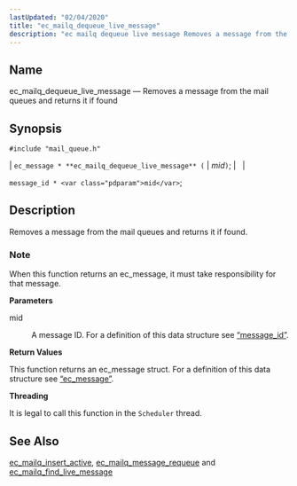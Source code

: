 ```yaml
---
lastUpdated: "02/04/2020"
title: "ec_mailq_dequeue_live_message"
description: "ec mailq dequeue live message Removes a message from the mail queues and returns it if found ec message ec mailq dequeue live message mid message id mid Removes a message from the mail queues and returns it if found When this function returns an ec message it must take..."
---
```


<a name="apis.ec_mailq_dequeue_live_message"></a> 
## Name

ec_mailq_dequeue_live_message — Removes a message from the mail queues and returns it if found

## Synopsis

`#include "mail_queue.h"`

| `ec_message * **ec_mailq_dequeue_live_message** (` | <var class="pdparam">mid</var>`)`; |   |

`message_id * <var class="pdparam">mid</var>`;<a name="idp54358768"></a> 
## Description

Removes a message from the mail queues and returns it if found.

### Note

When this function returns an ec_message, it must take responsibility for that message.

**<a name="idp54361456"></a> Parameters**

<dl class="variablelist">

<dt>mid</dt>

<dd>

A message ID. For a definition of this data structure see [“message_id”](/momentum/3/3-api/structs-message-id).

</dd>

</dl>

**<a name="idp54364768"></a> Return Values**

This function returns an ec_message struct. For a definition of this data structure see [“ec_message”](/momentum/3/3-api/structs-ec-message).

**<a name="idp54366304"></a> Threading**

It is legal to call this function in the `Scheduler` thread.

<a name="idp54367840"></a> 
## See Also

[ec_mailq_insert_active](/momentum/3/3-api/apis-ec-mailq-insert-active), [ec_mailq_message_requeue](/momentum/3/3-api/apis-ec-mailq-message-requeue) and [ec_mailq_find_live_message](/momentum/3/3-api/apis-ec-mailq-find-live-message)